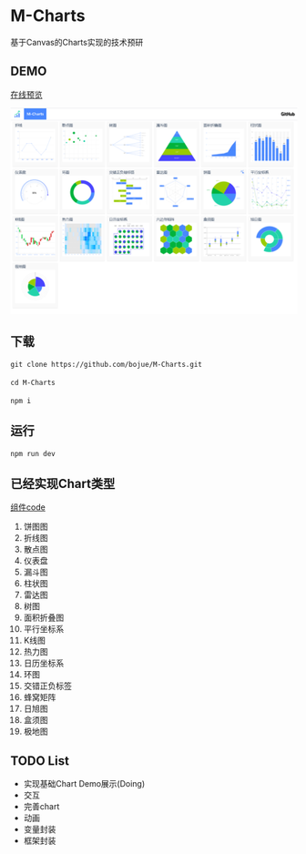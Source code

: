 # M-Charts
基于Canvas的Charts实现的技术预研

## DEMO
[在线预览](https://bojue.github.io/M-Charts)

![Demo](src/assets/demo/demo.png)

## 下载

```
git clone https://github.com/bojue/M-Charts.git

cd M-Charts

npm i
```

## 运行

```
npm run dev

```

## 已经实现Chart类型

[组件code](https://github.com/bojue/M-Charts/tree/main/src/charts/shape)

1. 饼图图
2. 折线图
3. 散点图
4. 仪表盘
5. 漏斗图
6. 柱状图
7. 雷达图
8. 树图
9. 面积折叠图
10. 平行坐标系
11. K线图
12. 热力图
13. 日历坐标系
14. 环图
15. 交错正负标签
16. 蜂窝矩阵
17. 日旭图
18. 盒须图
19. 极地图
## TODO List 

- 实现基础Chart Demo展示(Doing) 
- 交互
- 完善chart
- 动画
- 变量封装
- 框架封装